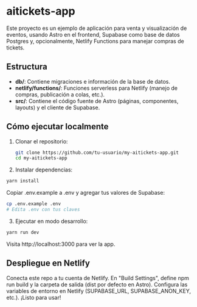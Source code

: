 # aitickets-app

Este proyecto es un ejemplo de aplicación para venta y visualización de eventos,
usando Astro en el frontend, Supabase como base de datos Postgres y, opcionalmente,
Netlify Functions para manejar compras de tickets.

## Estructura

- **db/**: Contiene migraciones e información de la base de datos.
- **netlify/functions/**: Funciones serverless para Netlify (manejo de compras, publicación a colas, etc.).
- **src/**: Contiene el código fuente de Astro (páginas, componentes, layouts) y el cliente de Supabase.

## Cómo ejecutar localmente

1. Clonar el repositorio:
   ```bash
   git clone https://github.com/tu-usuario/my-aitickets-app.git
   cd my-aitickets-app
    ```

2. Instalar dependencias:

```bash
yarn install
```

Copiar .env.example a .env y agregar tus valores de Supabase:

```bash
cp .env.example .env
# Edita .env con tus claves
```

3. Ejecutar en modo desarrollo:

```bash
yarn run dev
```
Visita http://localhost:3000 para ver la app.

## Despliegue en Netlify
Conecta este repo a tu cuenta de Netlify.
En "Build Settings", define npm run build y la carpeta de salida (dist por defecto en Astro).
Configura las variables de entorno en Netlify (SUPABASE_URL, SUPABASE_ANON_KEY, etc.).
¡Listo para usar!

